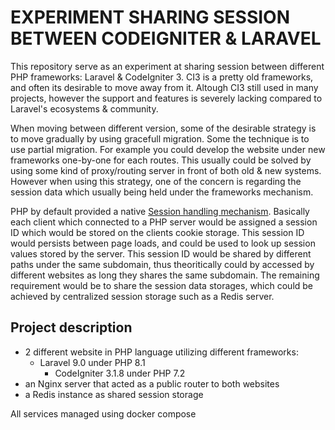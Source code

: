 EXPERIMENT SHARING SESSION BETWEEN CODEIGNITER & LARAVEL
========================================================

This repository serve as an experiment at sharing session between different PHP frameworks: Laravel & CodeIgniter 3. CI3 is a pretty old frameworks, and often its desirable to move away from it. Altough CI3 still used in many projects, however the support and features is severely lacking compared to Laravel's ecosystems & community.

When moving between different version, some of the desirable strategy is to move gradually by using gracefull migration. Some the technique is to use partial migration. For example you could develop the website under new frameworks one-by-one for each routes. This usually could be solved by using some kind of proxy/routing server in front of both old & new systems. However when using this strategy, one of the concern is regarding the session data which usually being held under the frameworks mechanism.

PHP by default provided a native [Session handling mechanism](https://www.php.net/manual/en/book.session.php). Basically each client which connected to a PHP server would be assigned a session ID which would be stored on the clients cookie storage. This session ID would persists between page loads, and could be used to look up session values stored by the server. This session ID would be shared by different paths under the same subdomain, thus theoritically could by accessed by different websites as long they shares the same subdomain. The remaining requirement would be to share the session data storages, which could be achieved by centralized session storage such as a Redis server.

## Project description
- 2 different website in PHP language utilizing different frameworks:
  - Laravel 9.0 under PHP 8.1
	- CodeIgniter 3.1.8 under PHP 7.2
- an Nginx server that acted as a public router to both websites
- a Redis instance as shared session storage

All services managed using docker compose


